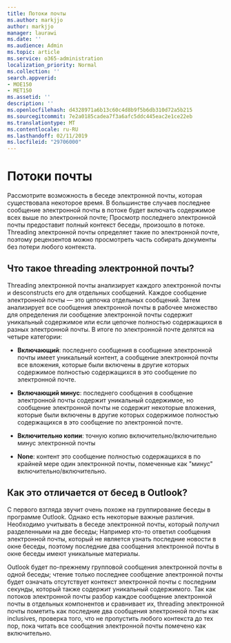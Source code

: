 ```yaml
---
title: Потоки почты
ms.author: markjjo
author: markjjo
manager: laurawi
ms.date: ''
ms.audience: Admin
ms.topic: article
ms.service: o365-administration
localization_priority: Normal
ms.collection: ''
search.appverid:
- MOE150
- MET150
ms.assetid: ''
description: ''
ms.openlocfilehash: d4328971a6b13c60c4d8b9f5b6db310d72a5b215
ms.sourcegitcommit: 7e2a0185cadea7f3a6afc5ddc445eac2e1ce22eb
ms.translationtype: MT
ms.contentlocale: ru-RU
ms.lasthandoff: 02/11/2019
ms.locfileid: "29706000"
---
```

# <a name="email-threading"></a>Потоки почты

Рассмотрите возможность в беседе электронной почты, которая существовала некоторое время. В большинстве случаев последнее сообщение электронной почты в потоке будет включать содержимое всех выше по электронной почте; Просмотр последнего электронной почты предоставит полный контекст беседы, произошло в потоке. Threading электронной почты определяет такие по электронной почте, поэтому рецензентов можно просмотреть часть собирать документы без потери любого контекста.

## <a name="what-does-email-threading-do"></a>Что такое threading электронной почты?

Threading электронной почты анализирует каждого электронной почты и desconstructs его для отдельных сообщений. Каждое сообщение электронной почты — это цепочка отдельных сообщений. Затем анализирует все сообщения электронной почты в рабочее множество для определения ли сообщение электронной почты содержит уникальный содержимое или если цепочке полностью содержащихся в разных электронной почты. В итоге по электронной почте делятся на четыре категории:

- **Включающий**: последнего сообщения в сообщение электронной почты имеет уникальный контент, а сообщение электронной почты все вложения, которые были включены в другие которых содержимое полностью содержащихся в это сообщение по электронной почте.


- **Включающий минус**: последнего сообщения в сообщение электронной почты содержит уникальный содержимое, но сообщение электронной почты не содержит некоторые вложения, которые были включены в другие которых содержимое полностью содержащихся в это сообщение по электронной почте.

- **Включительно копии**: точную копию включительно/включительно минус электронной почты

- **None**: контент это сообщение полностью содержащихся в по крайней мере один электронной почты, помеченные как "минус" включительно/включительно.

## <a name="how-is-it-different-from-conversations-in-outlook"></a>Как это отличается от бесед в Outlook?
С первого взгляда звучит очень похоже на группирование беседы в программе Outlook. Однако есть некоторые важные различия. Необходимо учитывать в беседе электронной почты, который получил разделенными на две беседы; Например кто-то ответил сообщения электронной почты, который не является узнать последние новости в окне беседы, поэтому последние два сообщения электронной почты в окне беседы имеют уникальные материалы.

Outlook будет по-прежнему групповой сообщения электронной почты в одной беседы; чтение только последнее сообщение электронной почты будет означать отсутствует контекст электронной почты с последним секунды, который также содержит уникальный содержимого. Так как потоков электронной почты разбор каждое сообщение электронной почты в отдельных компонентов и сравнивает их, threading электронной почты пометить как последние два сообщения электронной почты как inclusives, проверка того, что не пропустить любого контекста до тех пор, пока читать все сообщения электронной почты помечено как включительно.
